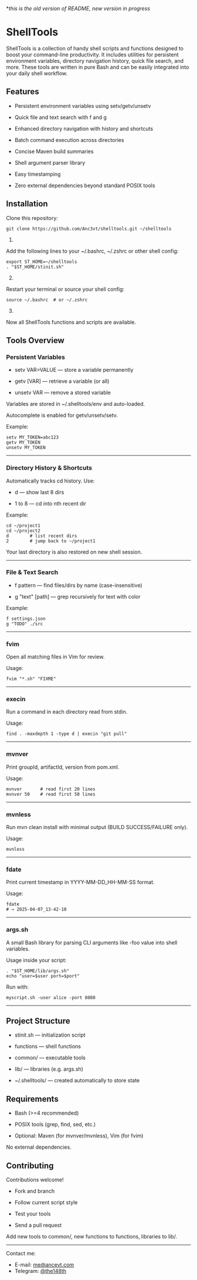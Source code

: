  **this is the old version of README, new version in progress*
# **ShellTools**

ShellTools is a collection of handy shell scripts and functions designed to boost your command-line productivity. It includes utilities for persistent environment variables, directory navigation history, quick file search, and more. These tools are written in pure Bash and can be easily integrated into your daily shell workflow.

## **Features**

* Persistent environment variables using setv/getv/unsetv

* Quick file and text search with f and g

* Enhanced directory navigation with history and shortcuts

* Batch command execution across directories

* Concise Maven build summaries

* Shell argument parser library

* Easy timestamping

* Zero external dependencies beyond standard POSIX tools

## **Installation**

Clone this repository:

`git clone https://github.com/Anc3vt/shelltools.git ~/shelltools`

1.

Add the following lines to your ~/.bashrc, ~/.zshrc or other shell config:

`export ST_HOME=~/shelltools`  
`. "$ST_HOME/stinit.sh"`

2.

Restart your terminal or source your shell config:

`source ~/.bashrc  # or ~/.zshrc`

3.

Now all ShellTools functions and scripts are available.

## **Tools Overview**

### **Persistent Variables**

* setv VAR=VALUE — store a variable permanently

* getv \[VAR\] — retrieve a variable (or all)

* unsetv VAR — remove a stored variable

Variables are stored in ~/.shelltools/env and auto-loaded.

Autocomplete is enabled for getv/unsetv/setv.

Example:

`setv MY_TOKEN=abc123`  
`getv MY_TOKEN`  
`unsetv MY_TOKEN`

---

### **Directory History & Shortcuts**

Automatically tracks cd history. Use:

* d — show last 8 dirs

* 1 to 8 — cd into nth recent dir

Example:

`cd ~/project1`  
`cd ~/project2`  
`d        # list recent dirs`  
`2        # jump back to ~/project1`

Your last directory is also restored on new shell session.

---

### **File & Text Search**

* f pattern — find files/dirs by name (case-insensitive)

* g "text" \[path\] — grep recursively for text with color

Example:

`f settings.json`  
`g "TODO" ./src`

---

### **fvim**

Open all matching files in Vim for review.

Usage:

`fvim "*.sh" "FIXME"`

---

### **execin**

Run a command in each directory read from stdin.

Usage:

`find . -maxdepth 1 -type d | execin "git pull"`

---

### **mvnver**

Print groupId, artifactId, version from pom.xml.

Usage:

`mvnver       # read first 20 lines`  
`mvnver 50    # read first 50 lines`

---

### **mvnless**

Run mvn clean install with minimal output (BUILD SUCCESS/FAILURE only).

Usage:

`mvnless`

---

### **fdate**

Print current timestamp in YYYY-MM-DD\_HH-MM-SS format.

Usage:

`fdate`  
`# → 2025-04-07_13-42-10`

---

### **args.sh**

A small Bash library for parsing CLI arguments like \-foo value into shell variables.

Usage inside your script:

`. "$ST_HOME/lib/args.sh"`  
`echo "user=$user port=$port"`

Run with:

`myscript.sh -user alice -port 8080`

---

## **Project Structure**

* stinit.sh — initialization script

* functions — shell functions

* common/ — executable tools

* lib/ — libraries (e.g. args.sh)

* \~/.shelltools/ — created automatically to store state

## **Requirements**

* Bash (\>=4 recommended)

* POSIX tools (grep, find, sed, etc.)

* Optional: Maven (for mvnver/mvnless), Vim (for fvim)

No external dependencies.

## **Contributing**

Contributions welcome\!

* Fork and branch

* Follow current script style

* Test your tools

* Send a pull request

Add new tools to common/, new functions to functions, libraries to lib/.

----

Contact me: 

- E-mail: [me@ancevt.com](mailto:me@ancevt.com)
- Telegram: [@the148th](https://t.me/the148th)
